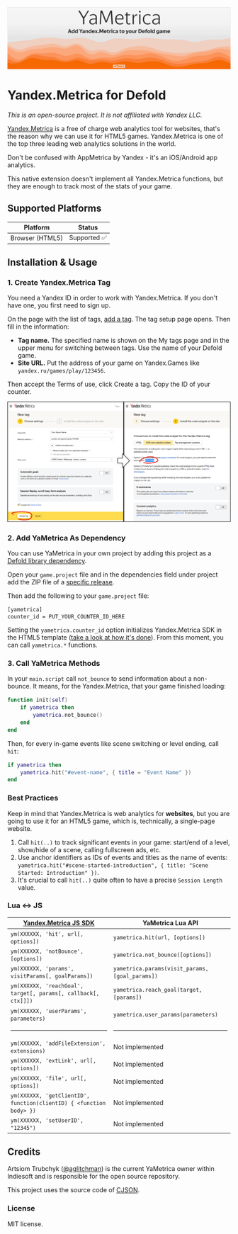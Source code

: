 [![YaMetrica Cover](cover.jpg)](https://github.com/indiesoftby/defold-yametrica)

# Yandex.Metrica for Defold

*This is an open-source project. It is not affiliated with Yandex LLC.*

[Yandex.Metrica](https://metrika.yandex.com/) is a free of charge web analytics tool for websites, that's the reason why we can use it for HTML5 games. Yandex.Metrica is one of the top three leading web analytics solutions in the world.

Don't be confused with AppMetrica by Yandex - it's an iOS/Android app analytics.

This native extension doesn't implement all Yandex.Metrica functions, but they are enough to track most of the stats of your game.

## Supported Platforms

| Platform        | Status |
| --------------- | ------ |
| Browser (HTML5) | Supported ✅ |

## Installation & Usage

### 1. Create Yandex.Metrica Tag

You need a Yandex ID in order to work with Yandex.Metrica. If you don't have one, you first need to sign up.

On the page with the list of tags, [add a tag](https://metrica.yandex.com/add). The tag setup page opens. Then fill in the information:

- **Tag name.** The specified name is shown on the My tags page and in the upper menu for switching between tags. Use the name of your Defold game.
- **Site URL.** Put the address of your game on Yandex.Games like `yandex.ru/games/play/123456`.

Then accept the Terms of use, click Create a tag. Copy the ID of your counter.

![](tutorial_step1.png)

### 2. Add YaMetrica As Dependency

You can use YaMetrica in your own project by adding this project as a [Defold library dependency](http://www.defold.com/manuals/libraries/).

Open your `game.project` file and in the dependencies field under project add the ZIP file of a [specific release](https://github.com/indiesoftby/defold-yametrica/releases).

Then add the following to your `game.project` file:

```
[yametrica]
counter_id = PUT_YOUR_COUNTER_ID_HERE
```

Setting the `yametrica.counter_id` option initializes Yandex.Metrica SDK in the HTML5 template ([take a look at how it's done](https://github.com/indiesoftby/defold-yametrica/blob/main/yametrica/manifests/web/engine_template.html#L27)). From this moment, you can call `yametrica.*` functions.

### 3. Call YaMetrica Methods

In your `main.script` call `not_bounce` to send information about a non-bounce. It means, for the Yandex.Metrica, that your game finished loading:

```lua
function init(self)
    if yametrica then
        yametrica.not_bounce()
    end
end
```

Then, for every in-game events like scene switching or level ending, call `hit`:

```lua
if yametrica then
    yametrica.hit("#event-name", { title = "Event Name" })
end
```

### Best Practices

Keep in mind that Yandex.Metrica is web analytics for **websites**, but you are going to use it for an HTML5 game, which is, technically, a single-page website.

1. Call `hit(..)` to track significant events in your game: start/end of a level, show/hide of a scene, calling fullscreen ads, etc.
2. Use anchor identifiers as IDs of events and titles as the name of events: `yametrica.hit("#scene-started-introduction", { title: "Scene Started: Introduction" })`.
3. It's crucial to call `hit(..)` quite often to have a precise `Session Length` value.

### Lua <-> JS

| [Yandex.Metrica JS SDK](https://yandex.com/support/metrica/objects/method-reference.html?lang=en) | YaMetrica Lua API |
| --------------------- | ----------------- |
| `ym(XXXXXX, 'hit', url[, options])` | `yametrica.hit(url, [options])` |
| `ym(XXXXXX, 'notBounce', [options])` | `yametrica.not_bounce([options])` |
| `ym(XXXXXX, 'params', visitParams[, goalParams])` | `yametrica.params(visit_params, [goal_params])` |
| `ym(XXXXXX, 'reachGoal', target[, params[, callback[, ctx]]])` | `yametrica.reach_goal(target, [params])` |
| `ym(XXXXXX, 'userParams', parameters)` | `yametrica.user_params(parameters)` |
| <hr> | <hr> |
| `ym(XXXXXX, 'addFileExtension', extensions)` | Not implemented |
| `ym(XXXXXX, 'extLink', url[, options])` | Not implemented |
| `ym(XXXXXX, 'file', url[, options])` | Not implemented |
| `ym(XXXXXX, 'getClientID', function(clientID) { <function body> })` | Not implemented |
| `ym(XXXXXX, 'setUserID', "12345")` | Not implemented |

## Credits

Artsiom Trubchyk ([@aglitchman](https://github.com/aglitchman)) is the current YaMetrica owner within Indiesoft and is responsible for the open source repository.

This project uses the source code of [CJSON](https://github.com/mpx/lua-cjson).

### License

MIT license.

